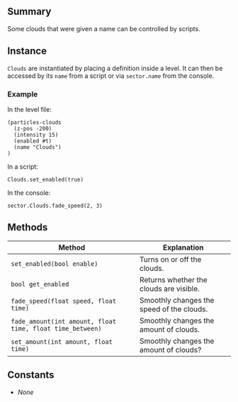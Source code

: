 Summary
-------

Some clouds that were given a name can be controlled by scripts.

Instance
--------

`Clouds` are instantiated by placing a definition inside a level. It can then be accessed by its `name` from a script or via <code>sector.<var>name</var></code> from the console.

### Example

In the level file:

    (particles-clouds
      (z-pos -200)
      (intensity 15)
      (enabled #t)
      (name "Clouds")
    )
In a script:

    Clouds.set_enabled(true)

In the console:

    sector.Clouds.fade_speed(2, 3)

Methods
-------

| Method                      | Explanation                             |
|---------------------------- |---------------------------------------- |
| `set_enabled(bool enable)`  | Turns on or off the clouds.             |
| `bool get_enabled`          | Returns whether the clouds are visible. |
| `fade_speed(float speed, float time)` | Smoothly changes the speed of the clouds. |
| `fade_amount(int amount, float time, float time_between)` | Smoothly changes the amount of clouds. |
| `set_amount(int amount, float time)` | Smoothly changes the amount of clouds? |

Constants
---------

-   *None*
